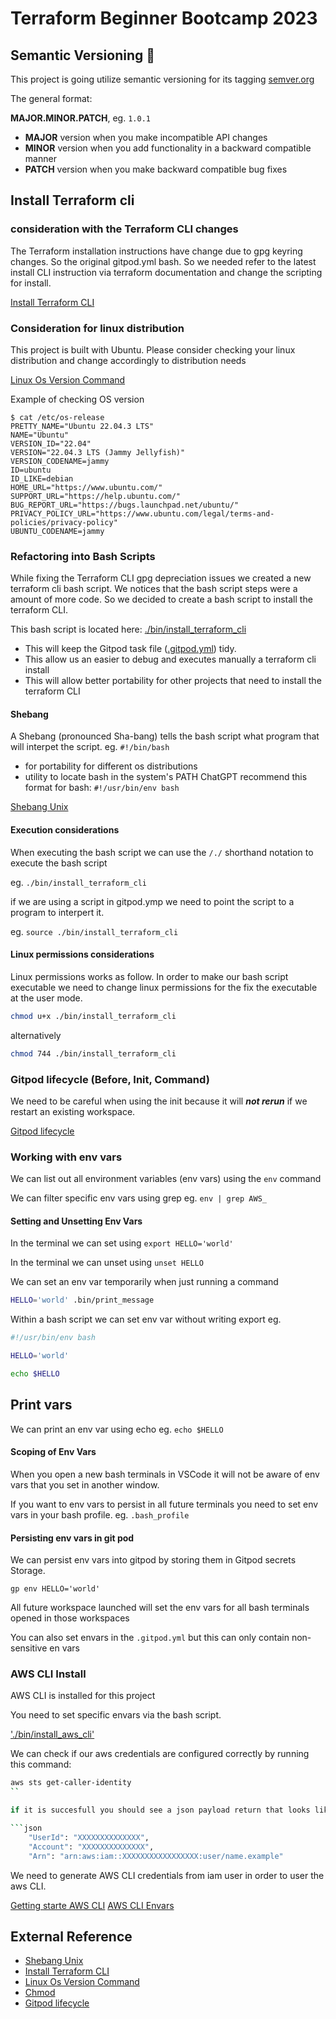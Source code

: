# Terraform Beginner Bootcamp 2023

## Semantic Versioning :mage:

This project is going utilize semantic versioning for its tagging
[semver.org](https://semver.org/)

The general format:

**MAJOR.MINOR.PATCH**, eg. `1.0.1`

- **MAJOR** version when you make incompatible API changes
- **MINOR** version when you add functionality in a backward compatible manner
- **PATCH** version when you make backward compatible bug fixes

## Install Terraform cli


### consideration with the Terraform CLI changes
The Terraform installation instructions have change due to gpg keyring changes. So the original gitpod.yml bash. So we needed refer to the latest install CLI instruction via terraform documentation and change
the scripting for install.

[Install Terraform CLI](https://developer.hashicorp.com/terraform/tutorials/aws-get-started/install-cli)

### Consideration for linux distribution

This project is built with Ubuntu.
Please consider checking your linux distribution and change accordingly to distribution needs

[Linux Os Version Command](https://www.cyberciti.biz/faq/how-to-check-os-version-in-linux-command-line/)


Example of checking OS version
```
$ cat /etc/os-release
PRETTY_NAME="Ubuntu 22.04.3 LTS"
NAME="Ubuntu"
VERSION_ID="22.04"
VERSION="22.04.3 LTS (Jammy Jellyfish)"
VERSION_CODENAME=jammy
ID=ubuntu
ID_LIKE=debian
HOME_URL="https://www.ubuntu.com/"
SUPPORT_URL="https://help.ubuntu.com/"
BUG_REPORT_URL="https://bugs.launchpad.net/ubuntu/"
PRIVACY_POLICY_URL="https://www.ubuntu.com/legal/terms-and-policies/privacy-policy"
UBUNTU_CODENAME=jammy
```
### Refactoring into Bash Scripts

While fixing the Terraform CLI gpg depreciation issues we created a new terraform cli bash script. We notices that the bash script steps were a amount of more code. So we decided to create a bash script to install the terraform CLI. 

This bash script is located here: [./bin/install_terraform_cli](./bin/install_terraform_cli)

- This will keep the Gitpod task file ([.gitpod.yml](.gitpod.yml)) tidy.
- This allow us an easier to debug and executes manually a terraform cli install
- This will allow better portability for other projects that need to install the terraform CLI


#### Shebang

A Shebang (pronounced Sha-bang) tells the bash script what program that will interpet the script. eg. `#!/bin/bash`

- for portability for different os distributions 
- utility to locate bash in the system's PATH
ChatGPT recommend this format for bash: `#!/usr/bin/env bash` 

[Shebang Unix](https://en.wikipedia.org/wiki/Shebang_(Unix))

#### Execution considerations
When executing the bash script we can use the `/./` shorthand notation to execute the bash script

eg. `./bin/install_terraform_cli` 

if we are using a script in gitpod.ymp we need to point the script to a program to interpert it.

eg. `source ./bin/install_terraform_cli` 

#### Linux permissions considerations

Linux permissions works as follow.
In order to make our bash script executable we need to change linux permissions for the fix the executable at the user mode. 

```sh
chmod u+x ./bin/install_terraform_cli
```

alternatively 
```sh
chmod 744 ./bin/install_terraform_cli
```

### Gitpod lifecycle (Before, Init, Command)

We need to be careful when using the init because it will ***not rerun*** if we restart an existing workspace.


[Gitpod lifecycle](https://www.gitpod.io/docs/configure/workspaces/workspace-lifecycle)


### Working with env vars

We can list out all environment variables (env vars) using the `env` command

We can filter specific env vars using grep eg. `env | grep AWS_`

####   Setting and Unsetting Env Vars

In the terminal we can set using `export HELLO='world'` 

In the terminal we can unset using `unset HELLO` 

We can set an env var temporarily when just running a command


```sh
HELLO='world' .bin/print_message
```

Within a bash script we can set env var without writing export eg.

```sh
#!/usr/bin/env bash

HELLO='world'

echo $HELLO
```

## Print vars

We can print an env var using echo eg. `echo $HELLO`

#### Scoping of Env Vars

When you open a new bash terminals in VSCode it will not be aware of env vars that you set in another window.

If you want to env vars to persist in all future terminals you need to set env vars in your bash profile. eg. `.bash_profile`

#### Persisting env vars in git pod

We can persist env vars into gitpod by storing them in Gitpod secrets Storage.

```
gp env HELLO='world'

```

All future workspace launched will set the env vars for all bash terminals opened in those workspaces

You can also set envars in the `.gitpod.yml` but this can only contain non-sensitive en vars

### AWS CLI Install

AWS CLI is installed for this project

You need to set specific envars via the bash script. 

['./bin/install_aws_cli'](./bin/install_aws_cli)

We can check if our aws credentials are configured correctly by running this command:
```sh
aws sts get-caller-identity
``

if it is succesfull you should see a json payload return that looks like this:

```json
    "UserId": "XXXXXXXXXXXXXX",
    "Account": "XXXXXXXXXXXXXX",
    "Arn": "arn:aws:iam::XXXXXXXXXXXXXXXXX:user/name.example"
```

We need to generate AWS CLI credentials from iam user in order to user the aws CLI.

[Getting starte AWS CLI](https://docs.aws.amazon.com/cli/latest/userguide/cli-chap-getting-started.html)
[AWS CLI Envars](https://docs.aws.amazon.com/cli/latest/userguide/cli-configure-envvars.html)

## External Reference

- [Shebang Unix](https://en.wikipedia.org/wiki/Shebang_(Unix))
- [Install Terraform CLI](https://developer.hashicorp.com/terraform/tutorials/aws-get-started/install-cli)
- [Linux Os Version Command](https://www.cyberciti.biz/faq/how-to-check-os-version-in-linux-command-line/)
- [Chmod](https://en.wikipedia.org/wiki/Chmod)
- [Gitpod lifecycle](https://www.gitpod.io/docs/configure/workspaces/workspace-lifecycle)